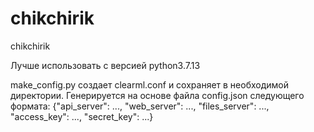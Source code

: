 # chikchirik
chikchirik

Лучше использовать с версией python3.7.13


make_config.py создает clearml.conf и сохраняет в необходимой директории. Генерируется на основе файла config.json следующего формата:
{"api_server": ..., "web_server": ..., "files_server": ..., "access_key": ..., "secret_key": ...}